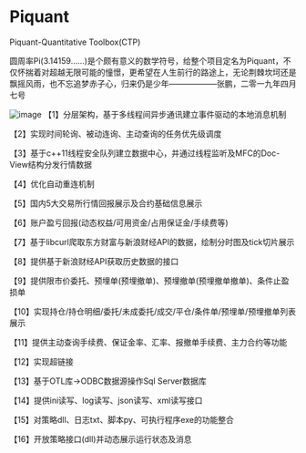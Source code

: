 # Piquant
Piquant-Quantitative Toolbox(CTP)  

  圆周率Pi(3.14159......)是个颇有意义的数学符号，给整个项目定名为Piquant，不仅怀揣着对超越无限可能的憧憬，更希望在人生前行的路途上，无论荆棘坎坷还是飘摇风雨，也不忘追梦赤子心，归来仍是少年——————张鹏，二零一九年四月七号  

![image](https://github.com/QuantPengPeng/Piquant/blob/master/Piquant_image.png)
【1】分层架构，基于多线程间异步通讯建立事件驱动的本地消息机制  

【2】实现时间轮询、被动连询、主动查询的任务优先级调度  

【3】基于c++11线程安全队列建立数据中心，并通过线程监听及MFC的Doc-View结构分发行情数据  

【4】优化自动重连机制　

【5】国内5大交易所行情回报展示及合约基础信息展示  

【6】账户盈亏回报(动态权益/可用资金/占用保证金/手续费等)  

【7】基于libcurl爬取东方财富与新浪财经API的数据，绘制分时图及tick切片展示  

【8】提供基于新浪财经API获取历史数据的接口  

【9】提供限市价委托、预埋单(预埋撤单)、预埋撤单(预埋撤单撤单)、条件止盈损单  

【10】实现持仓/持仓明细/委托/未成委托/成交/平仓/条件单/预埋单/预埋撤单列表展示  

【11】提供主动查询手续费、保证金率、汇率、报撤单手续费、主力合约等功能  

【12】实现超链接  

【13】基于OTL库->ODBC数据源操作Sql Server数据库  

【14】提供ini读写、log读写、json读写、xml读写接口  

【15】对策略dll、日志txt、脚本py、可执行程序exe的功能整合  

【16】开放策略接口(dll)并动态展示运行状态及消息  

